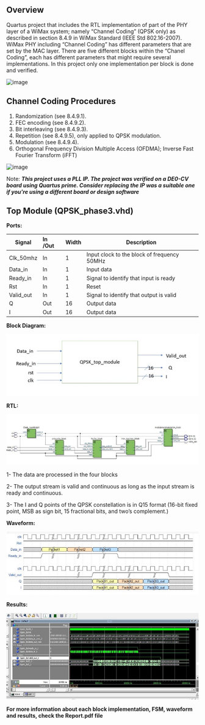 ## Overview
Quartus project that includes the RTL implementation of part of the PHY layer of a WiMax system; namely “Channel Coding” (QPSK only) as described in section 8.4.9 in WiMax Standard (IEEE Std 802.16-2007). WiMax PHY including “Channel Coding” has different parameters that are set by the MAC layer. There are five different blocks within the “Chanel Coding”, each has different parameters that might require several implementations. In this project only one implementation per block is done and verified.

![image](https://user-images.githubusercontent.com/107650627/209715272-3f0f1dbf-6363-48d6-a603-fd293e160141.png)

## Channel Coding Procedures
1.	Randomization (see 8.4.9.1).
2.	FEC encoding (see 8.4.9.2).
3.	Bit interleaving (see 8.4.9.3).
4.	Repetition (see 8.4.9.5), only applied to QPSK modulation.
5.	Modulation (see 8.4.9.4). 
6.	Orthogonal Frequency Division Multiple Access (OFDMA); Inverse Fast Fourier Transform (iFFT) 

![image](https://user-images.githubusercontent.com/107650627/209715377-0e23c843-1653-428b-935c-0389d2075a1c.png)

Note: ***This project uses a PLL IP. The project was verified on a DE0-CV board using Quartus prime. Consider replacing the IP was a suitable one if you're using a different board or design software***

## Top Module (QPSK_phase3.vhd)

**Ports:**



|**Signal**  |**In /Out**  |**Width** |**Description** |
| - | :- | - | - |
|Clk\_50mhz |In  |1 |Input clock to the block of frequency 50MHz |
|Data\_in |In  |1 |Input data |
|Ready\_in |In  |1 |Signal to identify that input is ready |
|Rst |In |1 |Reset |
|Valid\_out |In |1 |Signal to identify that output is valid |
|Q |Out |16 |Output data |
|I |Out |16 |Output data |

**Block Diagram:** 

![](Aspose.Words.0933408b-d74b-4d55-a19c-c0bbb332a315.033.jpeg)

**RTL:** 

![](Aspose.Words.0933408b-d74b-4d55-a19c-c0bbb332a315.034.jpeg)

1-  The data are processed in the four blocks 

2-  The output stream is valid and continuous as long as the input stream is ready and continuous.

3-  The I and Q points of the QPSK constellation is in Q15 format (16-bit fixed point, MSB as sign bit, 15 fractional bits, and two’s complement.)

**Waveform:**  

![](Aspose.Words.0933408b-d74b-4d55-a19c-c0bbb332a315.035.jpeg)

**Results:** 

![](Aspose.Words.0933408b-d74b-4d55-a19c-c0bbb332a315.036.jpeg)


**For more information about each block implementation, FSM, waveform and results, check the Report.pdf file**

